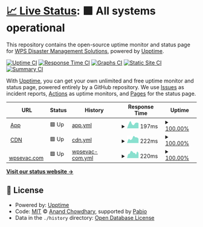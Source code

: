 # [📈 Live Status](https://status.wpsevac.com): <!--live status--> **🟩 All systems operational**

This repository contains the open-source uptime monitor and status page for [WPS Disaster Management Solutions](https://wpsevac.com/), powered by [Upptime](https://github.com/upptime/upptime).

[![Uptime CI](https://github.com/WPSDisaster/upptime/workflows/Uptime%20CI/badge.svg)](https://github.com/WPSDisaster/upptime/actions?query=workflow%3A%22Uptime+CI%22)
[![Response Time CI](https://github.com/WPSDisaster/upptime/workflows/Response%20Time%20CI/badge.svg)](https://github.com/WPSDisaster/upptime/actions?query=workflow%3A%22Response+Time+CI%22)
[![Graphs CI](https://github.com/WPSDisaster/upptime/workflows/Graphs%20CI/badge.svg)](https://github.com/WPSDisaster/upptime/actions?query=workflow%3A%22Graphs+CI%22)
[![Static Site CI](https://github.com/WPSDisaster/upptime/workflows/Static%20Site%20CI/badge.svg)](https://github.com/WPSDisaster/upptime/actions?query=workflow%3A%22Static+Site+CI%22)
[![Summary CI](https://github.com/WPSDisaster/upptime/workflows/Summary%20CI/badge.svg)](https://github.com/WPSDisaster/upptime/actions?query=workflow%3A%22Summary+CI%22)

With [Upptime](https://upptime.js.org), you can get your own unlimited and free uptime monitor and status page, powered entirely by a GitHub repository. We use [Issues](https://github.com/WPSDisaster/upptime/issues) as incident reports, [Actions](https://github.com/WPSDisaster/upptime/actions) as uptime monitors, and [Pages](https://status.wpsevac.com) for the status page.

<!--start: status pages-->
<!-- This summary is generated by Upptime (https://github.com/upptime/upptime) -->
<!-- Do not edit this manually, your changes will be overwritten -->
<!-- prettier-ignore -->
| URL | Status | History | Response Time | Uptime |
| --- | ------ | ------- | ------------- | ------ |
| <img alt="" src="https://icons.duckduckgo.com/ip3/app.wpsevac.com.ico" height="13"> [App](https://app.wpsevac.com/health-check) | 🟩 Up | [app.yml](https://github.com/WPSDisaster/upptime/commits/HEAD/history/app.yml) | <details><summary><img alt="Response time graph" src="./graphs/app/response-time-week.png" height="20"> 197ms</summary><br><a href="https://status.wpsevac.com/history/app"><img alt="Response time 195" src="https://img.shields.io/endpoint?url=https%3A%2F%2Fraw.githubusercontent.com%2FWPSDisaster%2Fupptime%2FHEAD%2Fapi%2Fapp%2Fresponse-time.json"></a><br><a href="https://status.wpsevac.com/history/app"><img alt="24-hour response time 186" src="https://img.shields.io/endpoint?url=https%3A%2F%2Fraw.githubusercontent.com%2FWPSDisaster%2Fupptime%2FHEAD%2Fapi%2Fapp%2Fresponse-time-day.json"></a><br><a href="https://status.wpsevac.com/history/app"><img alt="7-day response time 197" src="https://img.shields.io/endpoint?url=https%3A%2F%2Fraw.githubusercontent.com%2FWPSDisaster%2Fupptime%2FHEAD%2Fapi%2Fapp%2Fresponse-time-week.json"></a><br><a href="https://status.wpsevac.com/history/app"><img alt="30-day response time 186" src="https://img.shields.io/endpoint?url=https%3A%2F%2Fraw.githubusercontent.com%2FWPSDisaster%2Fupptime%2FHEAD%2Fapi%2Fapp%2Fresponse-time-month.json"></a><br><a href="https://status.wpsevac.com/history/app"><img alt="1-year response time 195" src="https://img.shields.io/endpoint?url=https%3A%2F%2Fraw.githubusercontent.com%2FWPSDisaster%2Fupptime%2FHEAD%2Fapi%2Fapp%2Fresponse-time-year.json"></a></details> | <details><summary><a href="https://status.wpsevac.com/history/app">100.00%</a></summary><a href="https://status.wpsevac.com/history/app"><img alt="All-time uptime 99.89%" src="https://img.shields.io/endpoint?url=https%3A%2F%2Fraw.githubusercontent.com%2FWPSDisaster%2Fupptime%2FHEAD%2Fapi%2Fapp%2Fuptime.json"></a><br><a href="https://status.wpsevac.com/history/app"><img alt="24-hour uptime 100.00%" src="https://img.shields.io/endpoint?url=https%3A%2F%2Fraw.githubusercontent.com%2FWPSDisaster%2Fupptime%2FHEAD%2Fapi%2Fapp%2Fuptime-day.json"></a><br><a href="https://status.wpsevac.com/history/app"><img alt="7-day uptime 100.00%" src="https://img.shields.io/endpoint?url=https%3A%2F%2Fraw.githubusercontent.com%2FWPSDisaster%2Fupptime%2FHEAD%2Fapi%2Fapp%2Fuptime-week.json"></a><br><a href="https://status.wpsevac.com/history/app"><img alt="30-day uptime 100.00%" src="https://img.shields.io/endpoint?url=https%3A%2F%2Fraw.githubusercontent.com%2FWPSDisaster%2Fupptime%2FHEAD%2Fapi%2Fapp%2Fuptime-month.json"></a><br><a href="https://status.wpsevac.com/history/app"><img alt="1-year uptime 99.89%" src="https://img.shields.io/endpoint?url=https%3A%2F%2Fraw.githubusercontent.com%2FWPSDisaster%2Fupptime%2FHEAD%2Fapi%2Fapp%2Fuptime-year.json"></a></details>
| <img alt="" src="https://icons.duckduckgo.com/ip3/files-staging.wpsevac.com.ico" height="13"> [CDN](https://files-staging.wpsevac.com/images/facilities/W-1001/fac-1585692711-W-1001/1585692711hi-rise-pic.jpg) | 🟩 Up | [cdn.yml](https://github.com/WPSDisaster/upptime/commits/HEAD/history/cdn.yml) | <details><summary><img alt="Response time graph" src="./graphs/cdn/response-time-week.png" height="20"> 222ms</summary><br><a href="https://status.wpsevac.com/history/cdn"><img alt="Response time 232" src="https://img.shields.io/endpoint?url=https%3A%2F%2Fraw.githubusercontent.com%2FWPSDisaster%2Fupptime%2FHEAD%2Fapi%2Fcdn%2Fresponse-time.json"></a><br><a href="https://status.wpsevac.com/history/cdn"><img alt="24-hour response time 195" src="https://img.shields.io/endpoint?url=https%3A%2F%2Fraw.githubusercontent.com%2FWPSDisaster%2Fupptime%2FHEAD%2Fapi%2Fcdn%2Fresponse-time-day.json"></a><br><a href="https://status.wpsevac.com/history/cdn"><img alt="7-day response time 222" src="https://img.shields.io/endpoint?url=https%3A%2F%2Fraw.githubusercontent.com%2FWPSDisaster%2Fupptime%2FHEAD%2Fapi%2Fcdn%2Fresponse-time-week.json"></a><br><a href="https://status.wpsevac.com/history/cdn"><img alt="30-day response time 216" src="https://img.shields.io/endpoint?url=https%3A%2F%2Fraw.githubusercontent.com%2FWPSDisaster%2Fupptime%2FHEAD%2Fapi%2Fcdn%2Fresponse-time-month.json"></a><br><a href="https://status.wpsevac.com/history/cdn"><img alt="1-year response time 232" src="https://img.shields.io/endpoint?url=https%3A%2F%2Fraw.githubusercontent.com%2FWPSDisaster%2Fupptime%2FHEAD%2Fapi%2Fcdn%2Fresponse-time-year.json"></a></details> | <details><summary><a href="https://status.wpsevac.com/history/cdn">100.00%</a></summary><a href="https://status.wpsevac.com/history/cdn"><img alt="All-time uptime 97.98%" src="https://img.shields.io/endpoint?url=https%3A%2F%2Fraw.githubusercontent.com%2FWPSDisaster%2Fupptime%2FHEAD%2Fapi%2Fcdn%2Fuptime.json"></a><br><a href="https://status.wpsevac.com/history/cdn"><img alt="24-hour uptime 100.00%" src="https://img.shields.io/endpoint?url=https%3A%2F%2Fraw.githubusercontent.com%2FWPSDisaster%2Fupptime%2FHEAD%2Fapi%2Fcdn%2Fuptime-day.json"></a><br><a href="https://status.wpsevac.com/history/cdn"><img alt="7-day uptime 100.00%" src="https://img.shields.io/endpoint?url=https%3A%2F%2Fraw.githubusercontent.com%2FWPSDisaster%2Fupptime%2FHEAD%2Fapi%2Fcdn%2Fuptime-week.json"></a><br><a href="https://status.wpsevac.com/history/cdn"><img alt="30-day uptime 100.00%" src="https://img.shields.io/endpoint?url=https%3A%2F%2Fraw.githubusercontent.com%2FWPSDisaster%2Fupptime%2FHEAD%2Fapi%2Fcdn%2Fuptime-month.json"></a><br><a href="https://status.wpsevac.com/history/cdn"><img alt="1-year uptime 97.98%" src="https://img.shields.io/endpoint?url=https%3A%2F%2Fraw.githubusercontent.com%2FWPSDisaster%2Fupptime%2FHEAD%2Fapi%2Fcdn%2Fuptime-year.json"></a></details>
| <img alt="" src="https://icons.duckduckgo.com/ip3/wpsevac.com.ico" height="13"> [wpsevac.com](https://wpsevac.com) | 🟩 Up | [wpsevac-com.yml](https://github.com/WPSDisaster/upptime/commits/HEAD/history/wpsevac-com.yml) | <details><summary><img alt="Response time graph" src="./graphs/wpsevac-com/response-time-week.png" height="20"> 220ms</summary><br><a href="https://status.wpsevac.com/history/wpsevac-com"><img alt="Response time 257" src="https://img.shields.io/endpoint?url=https%3A%2F%2Fraw.githubusercontent.com%2FWPSDisaster%2Fupptime%2FHEAD%2Fapi%2Fwpsevac-com%2Fresponse-time.json"></a><br><a href="https://status.wpsevac.com/history/wpsevac-com"><img alt="24-hour response time 288" src="https://img.shields.io/endpoint?url=https%3A%2F%2Fraw.githubusercontent.com%2FWPSDisaster%2Fupptime%2FHEAD%2Fapi%2Fwpsevac-com%2Fresponse-time-day.json"></a><br><a href="https://status.wpsevac.com/history/wpsevac-com"><img alt="7-day response time 220" src="https://img.shields.io/endpoint?url=https%3A%2F%2Fraw.githubusercontent.com%2FWPSDisaster%2Fupptime%2FHEAD%2Fapi%2Fwpsevac-com%2Fresponse-time-week.json"></a><br><a href="https://status.wpsevac.com/history/wpsevac-com"><img alt="30-day response time 225" src="https://img.shields.io/endpoint?url=https%3A%2F%2Fraw.githubusercontent.com%2FWPSDisaster%2Fupptime%2FHEAD%2Fapi%2Fwpsevac-com%2Fresponse-time-month.json"></a><br><a href="https://status.wpsevac.com/history/wpsevac-com"><img alt="1-year response time 257" src="https://img.shields.io/endpoint?url=https%3A%2F%2Fraw.githubusercontent.com%2FWPSDisaster%2Fupptime%2FHEAD%2Fapi%2Fwpsevac-com%2Fresponse-time-year.json"></a></details> | <details><summary><a href="https://status.wpsevac.com/history/wpsevac-com">100.00%</a></summary><a href="https://status.wpsevac.com/history/wpsevac-com"><img alt="All-time uptime 100.00%" src="https://img.shields.io/endpoint?url=https%3A%2F%2Fraw.githubusercontent.com%2FWPSDisaster%2Fupptime%2FHEAD%2Fapi%2Fwpsevac-com%2Fuptime.json"></a><br><a href="https://status.wpsevac.com/history/wpsevac-com"><img alt="24-hour uptime 100.00%" src="https://img.shields.io/endpoint?url=https%3A%2F%2Fraw.githubusercontent.com%2FWPSDisaster%2Fupptime%2FHEAD%2Fapi%2Fwpsevac-com%2Fuptime-day.json"></a><br><a href="https://status.wpsevac.com/history/wpsevac-com"><img alt="7-day uptime 100.00%" src="https://img.shields.io/endpoint?url=https%3A%2F%2Fraw.githubusercontent.com%2FWPSDisaster%2Fupptime%2FHEAD%2Fapi%2Fwpsevac-com%2Fuptime-week.json"></a><br><a href="https://status.wpsevac.com/history/wpsevac-com"><img alt="30-day uptime 100.00%" src="https://img.shields.io/endpoint?url=https%3A%2F%2Fraw.githubusercontent.com%2FWPSDisaster%2Fupptime%2FHEAD%2Fapi%2Fwpsevac-com%2Fuptime-month.json"></a><br><a href="https://status.wpsevac.com/history/wpsevac-com"><img alt="1-year uptime 100.00%" src="https://img.shields.io/endpoint?url=https%3A%2F%2Fraw.githubusercontent.com%2FWPSDisaster%2Fupptime%2FHEAD%2Fapi%2Fwpsevac-com%2Fuptime-year.json"></a></details>

<!--end: status pages-->

[**Visit our status website →**](https://status.wpsevac.com)

## 📄 License

- Powered by: [Upptime](https://github.com/upptime/upptime)
- Code: [MIT](./LICENSE) © [Anand Chowdhary](https://anandchowdhary.com), supported by [Pabio](https://pabio.com)
- Data in the `./history` directory: [Open Database License](https://opendatacommons.org/licenses/odbl/1-0/)
